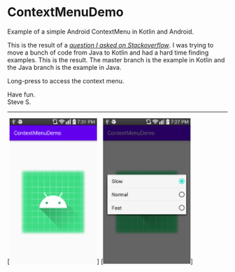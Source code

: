 # ContextMenuDemo
Example of a simple Android ContextMenu in Kotlin and Android.

This is the result of a
*[question I asked on Stackoverflow](https://stackoverflow.com/questions/63696170/convert-java-to-kotlin-breaks-contextmenu)*.  I was trying to move
a bunch of code from Java to Kotlin and had a hard time finding
examples.  This is the result.  The master branch is the example
in Kotlin and the Java branch is the example in Java.

Long-press to access the context menu.

Have fun.<br>
Steve S.

---

[<img src="./screenshots/noMenu.png"
	alt="App screenshot"
    width="200" />]
[<img src="./screenshots/withMenu.png"
	alt="App screenshot"
    width="200" />]

